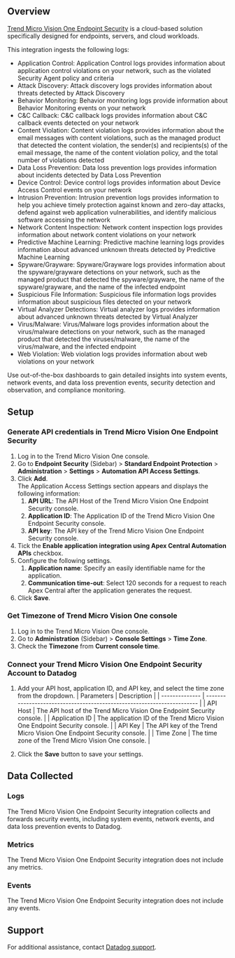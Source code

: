 ## Overview

[Trend Micro Vision One Endpoint Security][1] is a cloud-based solution specifically designed for endpoints, servers, and cloud workloads.

This integration ingests the following logs:

- Application Control: Application Control logs provides information about application control violations on your network, such as the violated Security Agent policy and criteria
- Attack Discovery: Attack discovery logs provides information about threats detected by Attack Discovery
- Behavior Monitoring: Behavior monitoring logs provide information about Behavior Monitoring events on your network
- C&C Callback: C&C callback logs provides information about C&C callback events detected on your network
- Content Violation: Content violation logs provides information about the email messages with content violations, such as the managed product that detected the content violation, the sender(s) and recipients(s) of the email message, the name of the content violation policy, and the total number of violations detected
- Data Loss Prevention: Data loss prevention logs provides information about incidents detected by Data Loss Prevention
- Device Control: Device control logs provides information about Device Access Control events on your network
- Intrusion Prevention: Intrusion prevention logs provides information to help you achieve timely protection against known and zero-day attacks, defend against web application vulnerabilities, and identify malicious software accessing the network
- Network Content Inspection: Network content inspection logs provides information about network content violations on your network
- Predictive Machine Learning: Predictive machine learning logs provides information about advanced unknown threats detected by Predictive Machine Learning
- Spyware/Grayware: Spyware/Grayware logs provides information about the spyware/grayware detections on your network, such as the managed product that detected the spyware/grayware, the name of the spyware/grayware, and the name of the infected endpoint
- Suspicious File Information: Suspicious file information logs provides information about suspicious files detected on your network
- Virtual Analyzer Detections: Virtual analyzer logs provides information about advanced unknown threats detected by Virtual Analyzer
- Virus/Malware: Virus/Malware logs provides information about the virus/malware detections on your network, such as the managed product that detected the viruses/malware, the name of the virus/malware, and the infected endpoint
- Web Violation: Web violation logs provides information about web violations on your network

Use out-of-the-box dashboards to gain detailed insights into system events, network events, and data loss prevention events, security detection and observation, and compliance monitoring.

## Setup

### Generate API credentials in Trend Micro Vision One Endpoint Security

1. Log in to the Trend Micro Vision One console.
2. Go to **Endpoint Security** (Sidebar) > **Standard Endpoint Protection** > **Administration** > **Settings** > **Automation API Access Settings**.
3. Click **Add**.<br> The Application Access Settings section appears and displays the following information:
   1. **API URL**: The API Host of the Trend Micro Vision One Endpoint Security console.
   2. **Application ID**: The Application ID of the Trend Micro Vision One Endpoint Security console.
   3. **API key**: The API key of the Trend Micro Vision One Endpoint Security console.
4. Tick the **Enable application integration using Apex Central Automation APIs** checkbox.
5. Configure the following settings.
   1. **Application name**: Specify an easily identifiable name for the application.
   2. **Communication time-out**: Select 120 seconds for a request to reach Apex Central after the application generates the request.
6. Click **Save**.

### Get Timezone of Trend Micro Vision One console

1. Log in to the Trend Micro Vision One console.
2. Go to **Administration** (Sidebar) > **Console Settings** > **Time Zone**.
3. Check the **Timezone** from **Current console time**.

### Connect your Trend Micro Vision One Endpoint Security Account to Datadog

1. Add your API host, application ID, and API key, and select the time zone from the dropdown.
   | Parameters     | Description                                                             |
   | -------------- | ----------------------------------------------------------------------- |
   | API Host       | The API host of the Trend Micro Vision One Endpoint Security console.       |
   | Application ID | The application ID of the Trend Micro Vision One Endpoint Security console. |
   | API Key        | The API key of the Trend Micro Vision One Endpoint Security console.     |
   | Time Zone      | The time zone of the Trend Micro Vision One console.                    |

2. Click the **Save** button to save your settings.

## Data Collected

### Logs

The Trend Micro Vision One Endpoint Security integration collects and forwards security events, including system events, network events, and data loss prevention events to Datadog.

### Metrics

The Trend Micro Vision One Endpoint Security integration does not include any metrics.

### Events

The Trend Micro Vision One Endpoint Security integration does not include any events.

## Support

For additional assistance, contact [Datadog support][2].

[1]: https://www.trendmicro.com/en_in/business/products/endpoint-security.html
[2]: https://docs.datadoghq.com/help/
